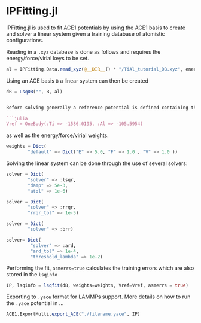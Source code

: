 
# IPFitting.jl

IPFitting.jl is used to fit ACE1 potentials by using the ACE1 basis to create and solver a linear system given a training database of atomistic configurations.

Reading in a `.xyz` database is done as follows and requires the energy/force/virial keys to be set. 

```julia
al = IPFitting.Data.read_xyz(@__DIR__() * "/TiAl_tutorial_DB.xyz", energy_key="energy", force_key="force", virial_key="virial")
```

Using an ACE basis `B` a linear system can then be created

```julia
dB = LsqDB("", B, al)


Before solving generally a reference potential is defined containing the isolated atom energies

```julia
Vref = OneBody(:Ti => -1586.0195, :Al => -105.5954)
```

as well as the energy/force/virial weights.

```julia
weights = Dict(
        "default" => Dict("E" => 5.0, "F" => 1.0 , "V" => 1.0 ))
```

Solving the linear system can be done through the use of several solvers:

```julia
solver = Dict(
        "solver" => :lsqr,
        "damp" => 5e-3,
        "atol" => 1e-6)
```

```julia
solver = Dict(
        "solver" => :rrqr,
        "rrqr_tol" => 1e-5)
```

```julia
solver = Dict(
        "solver" => :brr)
```

```julia
solver= Dict(
         "solver" => :ard,
         "ard_tol" => 1e-4,
         "threshold_lambda" => 1e-2)
```

Performing the fit, `asmerrs=true` calculates the training errors which are also stored in the `lsqinfo`

```julia
IP, lsqinfo = lsqfit(dB, weights=weights, Vref=Vref, asmerrs = true)
```

Exporting to `.yace` format for LAMMPs support. More details on how to run the `.yace` potential in ...

```julia
ACE1.ExportMulti.export_ACE("./filename.yace", IP)
```
